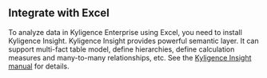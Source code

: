 ## Integrate with Excel

To analyze data in Kyligence Enterprise using Excel, you need to install Kyligence Insight. Kyligence Insight provides powerful semantic layer. It can support multi-fact table model, define hierarchies, define calculation measures and many-to-many relationships, etc. See the [Kyligence Insight manual](https://docs.kyligence.io/books/insight/v1.0/en/integration/excel_integration.en.html) for details.

